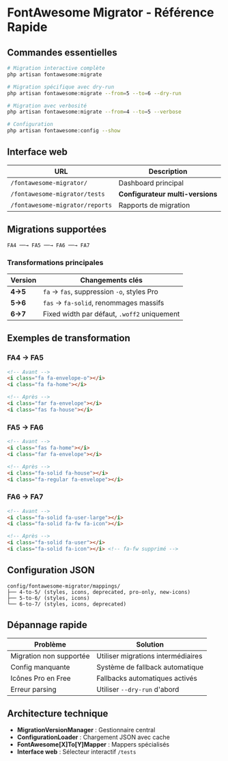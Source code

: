 # FontAwesome Migrator - Référence Rapide

## Commandes essentielles

```bash
# Migration interactive complète
php artisan fontawesome:migrate

# Migration spécifique avec dry-run
php artisan fontawesome:migrate --from=5 --to=6 --dry-run

# Migration avec verbosité
php artisan fontawesome:migrate --from=4 --to=5 --verbose

# Configuration
php artisan fontawesome:config --show
```

## Interface web

| URL | Description |
|-----|-------------|
| `/fontawesome-migrator/` | Dashboard principal |
| `/fontawesome-migrator/tests` | **Configurateur multi-versions** |
| `/fontawesome-migrator/reports` | Rapports de migration |

## Migrations supportées

```
FA4 ──→ FA5 ──→ FA6 ──→ FA7
```

### Transformations principales

| Version | Changements clés |
|---------|------------------|
| **4→5** | `fa` → `fas`, suppression `-o`, styles Pro |
| **5→6** | `fas` → `fa-solid`, renommages massifs |
| **6→7** | Fixed width par défaut, `.woff2` uniquement |

## Exemples de transformation

### FA4 → FA5
```html
<!-- Avant -->
<i class="fa fa-envelope-o"></i>
<i class="fa fa-home"></i>

<!-- Après -->
<i class="far fa-envelope"></i>
<i class="fas fa-house"></i>
```

### FA5 → FA6
```html
<!-- Avant -->
<i class="fas fa-home"></i>
<i class="far fa-envelope"></i>

<!-- Après -->
<i class="fa-solid fa-house"></i>
<i class="fa-regular fa-envelope"></i>
```

### FA6 → FA7
```html
<!-- Avant -->
<i class="fa-solid fa-user-large"></i>
<i class="fa-solid fa-fw fa-icon"></i>

<!-- Après -->
<i class="fa-solid fa-user"></i>
<i class="fa-solid fa-icon"></i> <!-- fa-fw supprimé -->
```

## Configuration JSON

```
config/fontawesome-migrator/mappings/
├── 4-to-5/ (styles, icons, deprecated, pro-only, new-icons)
├── 5-to-6/ (styles, icons)
└── 6-to-7/ (styles, icons, deprecated)
```

## Dépannage rapide

| Problème | Solution |
|----------|----------|
| Migration non supportée | Utiliser migrations intermédiaires |
| Config manquante | Système de fallback automatique |
| Icônes Pro en Free | Fallbacks automatiques activés |
| Erreur parsing | Utiliser `--dry-run` d'abord |

## Architecture technique

- **MigrationVersionManager** : Gestionnaire central
- **ConfigurationLoader** : Chargement JSON avec cache
- **FontAwesome[X]To[Y]Mapper** : Mappers spécialisés
- **Interface web** : Sélecteur interactif `/tests`